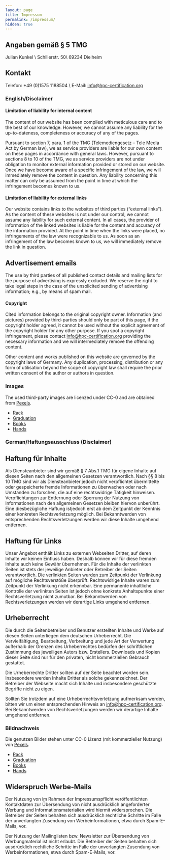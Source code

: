 ```yaml
---
layout: page
title: Impressum
permalink: /impressum/
hidden: true
---
```

## Angaben gemäß § 5 TMG

 Julian Kunkel \\
 Schillerstr. 50\\
 69234 Dielheim

## Kontakt
 Telefon: +49 (0)1575 1188504 \\
 E-Mail: [info@hpc-certification.org](mailto:info@hpc-certification.org)

### English/Disclaimer

#### Limitation of liability for internal content

The content of our website has been compiled with meticulous care and to the best of our knowledge. However, we cannot assume any liability for the up-to-dateness, completeness or accuracy of any of the pages.

Pursuant to section 7, para. 1 of the TMG (Telemediengesetz – Tele Media Act by German law), we as service providers are liable for our own content on these pages in accordance with general laws. However, pursuant to sections 8 to 10 of the TMG, we as service providers are not under obligation to monitor external information provided or stored on our website. Once we have become aware of a specific infringement of the law, we will immediately remove the content in question. Any liability concerning this matter can only be assumed from the point in time at which the infringement becomes known to us.

#### Limitation of liability for external links

Our website contains links to the websites of third parties (“external links”). As the content of these websites is not under our control, we cannot assume any liability for such external content. In all cases, the provider of information of the linked websites is liable for the content and accuracy of the information provided. At the point in time when the links were placed, no infringements of the law were recognizable to us. As soon as an infringement of the law becomes known to us, we will immediately remove the link in question.

## Advertisement emails

The use by third parties of all published contact details and mailing lists for the purpose of advertising is expressly excluded. We reserve the right to take legal steps in the case of the unsolicited sending of advertising information; e.g., by means of spam mail.


#### Copyright

Cited information belongs to the original copyright owner.
Information (and pictures) provided by third-parties should only be part of this page, if the copyright holder agreed, it cannot be used without the explicit agreement of the copyright holder for any other purpose. If you spot a copyright infringement, please contact [info@hpc-certification.org](mailto:info@hpc-certification.org) providing the necessary information and we will intermediately remove the offending content.

Other content and works published on this website are governed by the copyright laws of Germany. Any duplication, processing, distribution or any form of utilisation beyond the scope of copyright law shall require the prior written consent of the author or authors in question.

### Images

The used third-party images are licenzed under CC-0 and are obtained from [Pexels](https://www.pexels.com/).
  * [Rack](https://www.pexels.com/photo/airport-business-cabinets-center-236093/)
  * [Graduation](https://www.pexels.com/photo/accomplishment-ceremony-education-graduation-267885/)
  * [Books](https://www.pexels.com/photo/blur-book-stack-books-590493/)
  * [Hands](https://www.pexels.com/photo/ground-group-growth-461049/)

### German/Haftungsausschluss (Disclaimer)

## Haftung für Inhalte

Als Diensteanbieter sind wir gemäß § 7 Abs.1 TMG für eigene Inhalte auf diesen Seiten nach den allgemeinen Gesetzen verantwortlich. Nach §§ 8 bis 10 TMG sind wir als Diensteanbieter jedoch nicht verpflichtet übermittelte oder gespeicherte fremde Informationen zu überwachen oder nach Umständen zu forschen, die auf eine rechtswidrige Tätigkeit hinweisen. Verpflichtungen zur Entfernung oder Sperrung der Nutzung von Informationen nach den allgemeinen Gesetzen bleiben hiervon unberührt. Eine diesbezügliche Haftung istjedoch erst ab dem Zeitpunkt der Kenntnis einer konkreten Rechtsverletzung möglich. Bei Bekanntwerden von entsprechenden Rechtsverletzungen werden wir diese Inhalte umgehend entfernen.

## Haftung für Links
Unser Angebot enthält Links zu externen Webseiten Dritter, auf deren Inhalte wir keinen Einfluss haben. Deshalb können wir für diese fremden Inhalte auch keine Gewähr übernehmen. Für die Inhalte der verlinkten Seiten ist stets der jeweilige Anbieter oder Betreiber der Seiten verantwortlich. Die verlinkten Seiten wurden zum Zeitpunkt der Verlinkung auf mögliche Rechtsverstöße überprüft. Rechtswidrige Inhalte waren zum Zeitpunkt der Verlinkung nicht erkennbar. Eine permanente inhaltliche Kontrolle der verlinkten Seiten ist jedoch ohne konkrete Anhaltspunkte einer Rechtsverletzung nicht zumutbar. Bei Bekanntwerden von Rechtsverletzungen werden wir derartige Links umgehend entfernen.

## Urheberrecht

Die durch die Seitenbetreiber und Benutzer erstellten Inhalte und Werke auf diesen Seiten unterliegen dem deutschen Urheberrecht. Die Vervielfältigung, Bearbeitung, Verbreitung und jede Art der Verwertung außerhalb der Grenzen des Urheberrechtes bedürfen der schriftlichen Zustimmung des jeweiligen Autors bzw. Erstellers. Downloads und Kopien dieser Seite sind nur für den privaten, nicht kommerziellen Gebrauch gestattet.

Die Urheberrechte Dritter sollten auf der Seite beachtet worden sein.
Insbesondere werden Inhalte Dritter als solche gekennzeichnet.
Der Betreiber der Webseite macht sich Inhalte und insbesondere geschützte Begriffe nicht zu eigen.

Sollten Sie trotzdem auf eine Urheberrechtsverletzung aufmerksam werden, bitten wir um einen entsprechenden Hinweis an [info@hpc-certification.org](mailto:info@hpc-certification.org). Bei Bekanntwerden von Rechtsverletzungen werden wir derartige Inhalte umgehend entfernen.

### Bildnachweis

Die genutzen Bilder stehen unter CC-0 Lizenz (mit kommerzieller Nutzung) von [Pexels](https://www.pexels.com/).
  * [Rack](https://www.pexels.com/photo/airport-business-cabinets-center-236093/)
  * [Graduation](https://www.pexels.com/photo/accomplishment-ceremony-education-graduation-267885/)
  * [Books](https://www.pexels.com/photo/blur-book-stack-books-590493/)
  * [Hands](https://www.pexels.com/photo/ground-group-growth-461049/)

## Widerspruch Werbe-Mails

Der Nutzung von im Rahmen der Impressumspflicht veröffentlichten Kontaktdaten zur Übersendung von nicht ausdrücklich angeforderter Werbung und Informationsmaterialien wird hiermit widersprochen. Die Betreiber der Seiten behalten sich ausdrücklich rechtliche Schritte im Falle der unverlangten Zusendung von Werbeinformationen, etwa durch Spam-E-Mails, vor.

Der Nutzung der Mailinglisten bzw. Newsletter zur Übersendung von Werbungmaterial ist nicht erlaubt. Die Betreiber der Seiten behalten sich ausdrücklich rechtliche Schritte im Falle der unverlangten Zusendung von Werbeinformationen, etwa durch Spam-E-Mails, vor.
